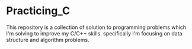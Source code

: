 # Practicing_C
This repository is a collection of solution to programming problems which I'm solving to improve my C/C++ skills. specifically I'm focusing on data structure and algorithm problems.
